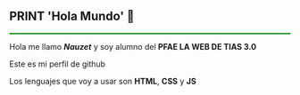 ## PRINT 'Hola Mundo' 👋
<HR style="height:2px;border-width:0;color:gray;background-color:green"> </HR>

Hola me llamo **_Nauzet_** y soy alumno del **PFAE LA WEB DE TIAS 3.0**

Este es mi perfil de github

Los lenguajes que voy a usar son **HTML**, **CSS** y **JS**

